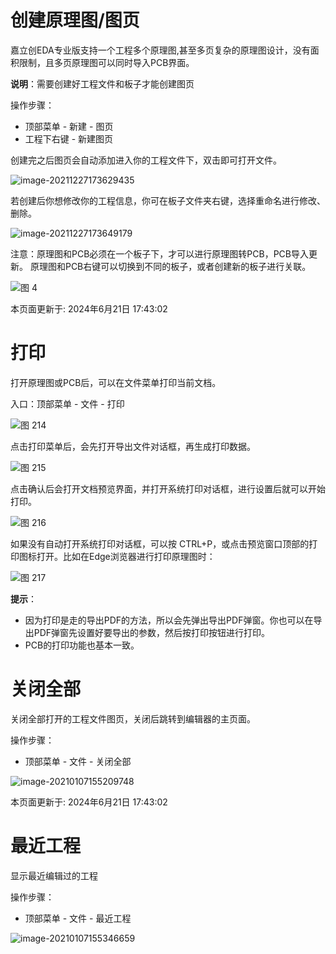 # 创建原理图/图页[​](https://prodocs.lceda.cn/cn/schematic/file-new-schematic-page/#%E5%88%9B%E5%BB%BA%E5%8E%9F%E7%90%86%E5%9B%BE-%E5%9B%BE%E9%A1%B5)

嘉立创EDA专业版支持一个工程多个原理图,甚至多页复杂的原理图设计，没有面积限制，且多页原理图可以同时导入PCB界面。

**说明**：需要创建好工程文件和板子才能创建图页

操作步骤：

- 顶部菜单 - 新建 - 图页
- 工程下右键 - 新建图页

创建完之后图页会自动添加进入你的工程文件下，双击即可打开文件。

![image-20211227173629435](https://prodocs.lceda.cn/storage/images/en/schematic/file-new-schematic-page/file-new-schematic-page_20240621_172123.png)

若创建后你想修改你的工程信息，你可在板子文件夹右键，选择重命名进行修改、删除。

![image-20211227173649179](https://prodocs.lceda.cn/storage/images/en/schematic/file-new-schematic-page/file-new-schematic-page_20240621_172124.png)

注意：原理图和PCB必须在一个板子下，才可以进行原理图转PCB，PCB导入更新。 原理图和PCB右键可以切换到不同的板子，或者创建新的板子进行关联。

![图 4](https://prodocs.lceda.cn/storage/images/en/schematic/file-new-schematic-page/file-new-schematic-page_20240621_172125.png)

本页面更新于: 2024年6月21日 17:43:02


# 打印[​](https://prodocs.lceda.cn/cn/schematic/file-print/#%E6%89%93%E5%8D%B0)

打开原理图或PCB后，可以在文件菜单打印当前文档。

入口：顶部菜单 - 文件 - 打印

![图 214](https://prodocs.lceda.cn/storage/images/en/schematic/file-print/file-print_20240621_172123.png)

点击打印菜单后，会先打开导出文件对话框，再生成打印数据。

![图 215](https://prodocs.lceda.cn/storage/images/en/schematic/file-print/file-print_20240621_172124.png)

点击确认后会打开文档预览界面，并打开系统打印对话框，进行设置后就可以开始打印。

![图 216](https://prodocs.lceda.cn/storage/images/en/schematic/file-print/file-print_20240621_172125.png)

如果没有自动打开系统打印对话框，可以按 CTRL+P，或点击预览窗口顶部的打印图标打开。比如在Edge浏览器进行打印原理图时：

![图 217](https://prodocs.lceda.cn/storage/images/en/schematic/file-print/file-print_20240621_172126.png)

**提示**：

- 因为打印是走的导出PDF的方法，所以会先弹出导出PDF弹窗。你也可以在导出PDF弹窗先设置好要导出的参数，然后按打印按钮进行打印。
- PCB的打印功能也基本一致。

# 关闭全部[​](https://prodocs.lceda.cn/cn/schematic/file-close-all/#%E5%85%B3%E9%97%AD%E5%85%A8%E9%83%A8)

关闭全部打开的工程文件图页，关闭后跳转到编辑器的主页面。

操作步骤：

- 顶部菜单 - 文件 - 关闭全部

![image-20210107155209748](https://prodocs.lceda.cn/storage/images/en/schematic/file-close-all/file-close-all_20240621_172123.png)

本页面更新于: 2024年6月21日 17:43:02


# 最近工程[​](https://prodocs.lceda.cn/cn/schematic/file-recent-projects/#%E6%9C%80%E8%BF%91%E5%B7%A5%E7%A8%8B)

显示最近编辑过的工程

操作步骤：

- 顶部菜单 - 文件 - 最近工程

![image-20210107155346659](https://prodocs.lceda.cn/storage/images/en/schematic/file-recent-projects/file-recent-projects_20240621_172123.png)